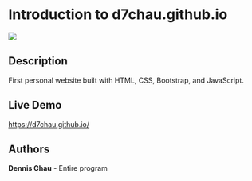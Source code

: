 # Introduction to d7chau.github.io

[![](https://github.com/d7chau/d7chau.github.io/blob/master/img/personalsite-landing-page.png)](https://d7chau.github.io/)

## Description

First personal website built with HTML, CSS, Bootstrap, and JavaScript.

## Live Demo

https://d7chau.github.io/

## Authors

**Dennis Chau** - Entire program
